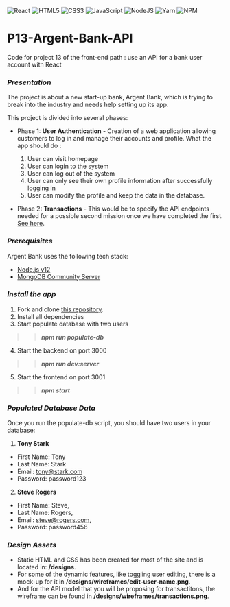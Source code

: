 ![React](https://img.shields.io/badge/react-%2320232a.svg?style=for-the-badge&logo=react&logoColor=%2361DAFB)
![HTML5](https://img.shields.io/badge/html5-%23E34F26.svg?style=for-the-badge&logo=html5&logoColor=white)
![CSS3](https://img.shields.io/badge/css3-%231572B6.svg?style=for-the-badge&logo=css3&logoColor=white)
![JavaScript](https://img.shields.io/badge/javascript-%23323330.svg?style=for-the-badge&logo=javascript&logoColor=%23F7DF1E)
![NodeJS](https://img.shields.io/badge/node.js-6DA55F?style=for-the-badge&logo=node.js&logoColor=white)
![Yarn](https://img.shields.io/badge/yarn-%232C8EBB.svg?style=for-the-badge&logo=yarn&logoColor=white)
![NPM](https://img.shields.io/badge/NPM-%23000000.svg?style=for-the-badge&logo=npm&logoColor=white)

# P13-Argent-Bank-API
Code for project 13 of the front-end path : use an API for a bank user account with React

### **_Presentation_**
The project is about a new start-up bank, Argent Bank, which is trying to break into the industry and needs help setting up its app.

This project is divided into several phases:
* Phase 1: **User Authentication** - Creation of a web application allowing customers to log in and manage their accounts and profile.
  What the app should do :
  1. User can visit homepage
  2. User can login to the system
  3. User can log out of the system
  4. User can only see their own profile information after successfully logging in
  5. User can modify the profile and keep the data in the database.
  
* Phase 2: **Transactions** - This would be to specify the API endpoints needed for a possible second mission once we have completed the first.
  [See here](https://app.swaggerhub.com/apis/VERONICASTEVANIA/bank-argent_api_documentation/1.0.0).

###  **_Prerequisites_**
Argent Bank uses the following tech stack:
* [Node.js v12](https://nodejs.org/en/)
* [MongoDB Community Server](https://www.mongodb.com/try/download/community)

### **_Install the app_**
1. Fork and clone [this repository](https://github.com/VSABernard/P13-Argent-Bank-API.git). 
2. Install all dependencies
3. Start populate database with two users
>>**_npm run populate-db_**     
4. Start the backend on port 3000
>>**_npm run dev:server_**
5. Start the frontend on port 3001 
>>**_npm start_**

### **_Populated Database Data_**
Once you run the populate-db script, you should have two users in your database:
1. **Tony Stark**
* First Name: Tony
* Last Name: Stark
* Email: tony@stark.com
* Password: password123

2. **Steve Rogers**
* First Name: Steve,
* Last Name: Rogers,
* Email: steve@rogers.com,
* Password: password456

### **_Design Assets_**
* Static HTML and CSS has been created for most of the site and is located in: **/designs**.
* For some of the dynamic features, like toggling user editing, there is a mock-up for it in **/designs/wireframes/edit-user-name.png**.
* And for the API model that you will be proposing for transactitons, the wireframe can be found in **/designs/wireframes/transactions.png**.
